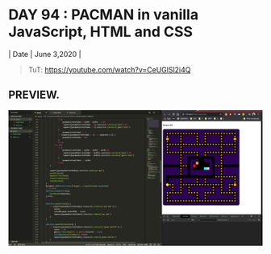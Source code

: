 # DAY 94 : PACMAN in vanilla JavaScript, HTML and CSS

| Date | June 3,2020 |

> TuT: https://youtube.com/watch?v=CeUGlSl2i4Q

## PREVIEW.
![Preview](Untitled.jpg)


